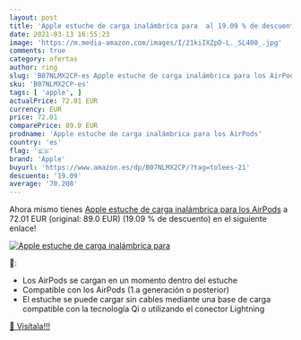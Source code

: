 ```yaml
---
layout: post
title: 'Apple estuche de carga inalámbrica para  al 19.09 % de descuento'
date: 2021-03-13 16:55:23
image: 'https://m.media-amazon.com/images/I/21kiIXZpD-L._SL400_.jpg'
comments: true
category: ofertas
author: ring
slug: 'B07NLMX2CP-es Apple estuche de carga inalámbrica para los AirPods'
sku: 'B07NLMX2CP-es'
tags: [ 'apple', ]
actualPrice: 72.01 EUR
currency: EUR
price: 72.01
comparePrice: 89.0 EUR
prodname: 'Apple estuche de carga inalámbrica para los AirPods'
country: 'es'
flag: '🇪🇸'
brand: 'Apple'
buyurl: 'https://www.amazon.es/dp/B07NLMX2CP/?tag=tolees-21'
descuento: '19.09'
average: '70.208'
---
```


Ahora mismo tienes [Apple estuche de carga inalámbrica para los AirPods](https://www.amazon.es/dp/B07NLMX2CP/?tag=tolees-21) a 72.01 EUR (original: 89.0 EUR) (19.09 %  de descuento) en el siguiente enlace!

[![Apple estuche de carga inalámbrica para ](https://m.media-amazon.com/images/I/21kiIXZpD-L._SL400_.jpg)](https://www.amazon.es/dp/B07NLMX2CP/?tag=tolees-21)

🔎:

- Los AirPods se cargan en un momento dentro del estuche
- Compatible con los AirPods (1.a generación o posterior)
- El estuche se puede cargar sin cables mediante una base de carga compatible con la tecnología Qi o utilizando el conector Lightning

[🛒 Visítala!!!](https://www.amazon.es/dp/B07NLMX2CP/?tag=tolees-21)
